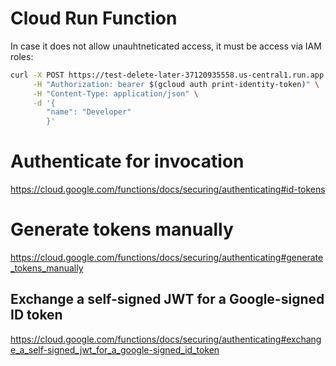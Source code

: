 
# Cloud Run Function 
In case it does not allow unauhtneticated access, it must be access via IAM roles:
```bash
curl -X POST https://test-delete-later-37120935558.us-central1.run.app \
     -H "Authorization: bearer $(gcloud auth print-identity-token)" \
     -H "Content-Type: application/json" \
     -d '{
        "name": "Developer"
        }'
```

# Authenticate for invocation

https://cloud.google.com/functions/docs/securing/authenticating#id-tokens


# Generate tokens manually
https://cloud.google.com/functions/docs/securing/authenticating#generate_tokens_manually

## Exchange a self-signed JWT for a Google-signed ID token
https://cloud.google.com/functions/docs/securing/authenticating#exchange_a_self-signed_jwt_for_a_google-signed_id_token